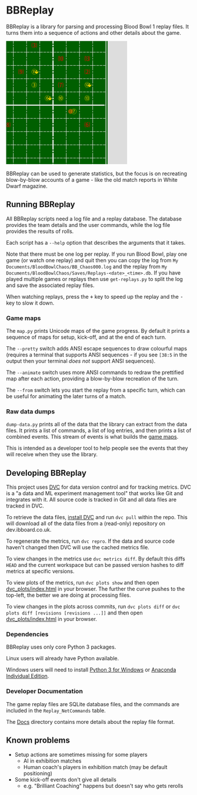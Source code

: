 # BBReplay

BBReplay is a library for parsing and processing Blood Bowl 1 replay files. It turns them
into a sequence of actions and other details about the game.

![Sample game map replay](docs/sample-replay.gif)

BBReplay can be used to generate statistics, but the focus is on recreating blow-by-blow accounts of a game - like the old match reports in White Dwarf magazine.

## Running BBReplay

All BBReplay scripts need a log file and a replay database. The database provides the team details and the user commands, while the log file provides the results of rolls.

Each script has a `--help` option that describes the arguments that it takes.

Note that there must be one log per replay. If you run Blood Bowl, play one game (or watch one replay) and quit then you can copy the log from `My Documents/BloodBowlChaos/BB_Chaos000.log` and the replay from `My Documents/BloodBowlChaos/Saves/Replays-<date>_<time>.db`. If you have played multiple games or replays then use `get-replays.py` to split the log and save the associated replay files.

When watching replays, press the <kbd>+</kbd> key to speed up the replay and the <kbd>-</kbd> key to slow it down.

### Game maps

The `map.py` prints Unicode maps of the game progress. By default it prints a sequence of maps for setup, kick-off, and at the end of each turn.

The `--pretty` switch adds ANSI escape sequences to draw colourful maps (requires a terminal that supports ANSI sequences - if you see `[38:5` in the output then your terminal *does not* support ANSI sequences).

The `--animate` switch uses more ANSI commands to redraw the prettified map after each action, providing a blow-by-blow recreation of the turn.

The `--from` switch lets you start the replay from a specific turn, which can be useful for animating the later turns of a match.

### Raw data dumps

`dump-data.py` prints all of the data that the library can extract from the data files. It prints a list of commands, a list of log entries, and then prints a list of combined events. This stream of events is what builds the [game maps](#game-maps).

This is intended as a developer tool to help people see the events that they will receive when they use the library.

## Developing BBReplay

This project uses [DVC](https://dvc.org) for data version control and for tracking metrics.
DVC is a "a data and ML experiment management tool" that works like Git and integrates with it.
All source code is tracked in Git and all data files are tracked in DVC.

To retrieve the data files, [install DVC](https://dvc.org/doc/install) and run `dvc pull` within the repo. This will download all of the data files from a (read-only) repository on dev.ibboard.co.uk.

To regenerate the metrics, run `dvc repro`. If the data and source code haven't changed then
DVC will use the cached metrics file.

To view changes in the metrics use `dvc metrics diff`. By default this diffs `HEAD` and the current workspace but can be passed version hashes to diff metrics at specific versions.

To view plots of the metrics, run `dvc plots show` and then open [dvc_plots/index.html](./dvc_plots/index.html) in your browser.
The further the curve pushes to the top-left, the better we are doing at processing files.

To view changes in the plots across commits, run `dvc plots diff` or `dvc plots diff [revisions [revisions ...]]`
and then open [dvc_plots/index.html](./dvc_plots/index.html) in your browser.

### Dependencies

BBReplay uses only core Python 3 packages.

Linux users will already have Python available.

Windows users will need to install [Python 3 for Windows](https://www.python.org/downloads/windows/) or [Anaconda Individual Edition](https://www.anaconda.com/products/individual).

### Developer Documentation

The game replay files are SQLite database files, and the commands are included in the `Replay_NetCommands` table.

The [Docs](docs) directory contains more details about the replay file format.

## Known problems

* Setup actions are sometimes missing for some players
  * AI in exhibition matches
  * Human coach's players in exhibition match (may be default positioning)
* Some kick-off events don't give all details
  * e.g. "Brilliant Coaching" happens but doesn't say who gets rerolls
